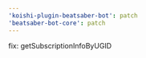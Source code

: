 ```yaml
---
'koishi-plugin-beatsaber-bot': patch
'beatsaber-bot-core': patch
---
```


fix: getSubscriptionInfoByUGID
